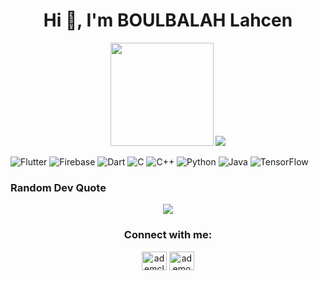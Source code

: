 <h1 align="center">Hi 👋, I'm BOULBALAH Lahcen</h1>
<p align="center">
<img height="165" src="https://github-readme-stats.vercel.app/api?username=misarb&show_icons=true&theme=radical"/>
<img src="https://github-readme-stats.vercel.app/api/top-langs/?username=misarb&layout=compact" />
</p>


![Flutter](https://img.shields.io/badge/Flutter-%2302569B.svg?style=for-the-badge&logo=Flutter&logoColor=white)
![Firebase](https://img.shields.io/badge/firebase-%23039BE5.svg?style=for-the-badge&logo=firebase)
![Dart](https://img.shields.io/badge/dart-%230175C2.svg?style=for-the-badge&logo=dart&logoColor=white)
![C](https://img.shields.io/badge/c-%2300599C.svg?style=for-the-badge&logo=c&logoColor=white)
![C++](https://img.shields.io/badge/c++-%2300599C.svg?style=for-the-badge&logo=c%2B%2B&logoColor=white)
![Python](https://img.shields.io/badge/python-3670A0?style=for-the-badge&logo=python&logoColor=ffdd54)
![Java](https://img.shields.io/badge/java-%23ED8B00.svg?style=for-the-badge&logo=java&logoColor=white)
![TensorFlow](https://img.shields.io/badge/TensorFlow-%23FF6F00.svg?style=for-the-badge&logo=TensorFlow&logoColor=white)

### Random Dev Quote

<p align="center">
<img src="https://quotes-github-readme.vercel.app/api?type=horizontal&theme=radical"/>
</p>


<h3 align="center">Connect with me:</h3>
<p align="center">
<a href="https://www.linkedin.com/in/boulbalah" target="blank"><img align="center" src="https://raw.githubusercontent.com/rahuldkjain/github-profile-readme-generator/master/src/images/icons/Social/linked-in-alt.svg" alt="ademclk" height="30" width="40" /></a>
<a href="https://twitter.com/Misar96760408" target="blank"><img align="center" src="https://raw.githubusercontent.com/rahuldkjain/github-profile-readme-generator/master/src/images/icons/Social/twitter.svg" alt="ademonurclk" height="30" width="40" /></a>

</p>

